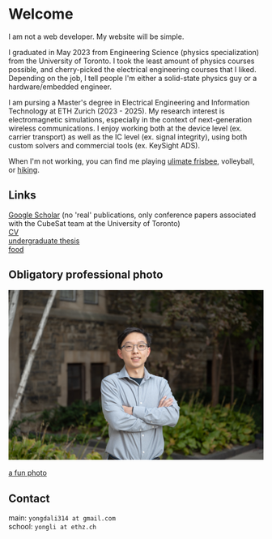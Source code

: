 # Welcome
I am not a web developer. My website will be simple. 

I graduated in May 2023 from Engineering Science (physics specialization) from the University of Toronto. I took the least amount of physics courses possible, and cherry-picked the electrical engineering courses that I liked. Depending on the job, I tell people I'm either a solid-state physics guy or a hardware/embedded engineer.

I am pursing a Master's degree in Electrical Engineering and Information Technology at ETH Zurich (2023 - 2025). My research interest is electromagnetic simulations, especially in the context of next-generation wireless communications. I enjoy working both at the device level (ex. carrier transport) as well as the IC level (ex. signal integrity), using both custom solvers and commercial tools (ex. KeySight ADS).

When I'm not working, you can find me playing [ulimate frisbee](images/ultimate.jpg), volleyball, or [hiking](images/hiking.jpg).

## Links
[Google Scholar](https://scholar.google.com/citations?hl=en&user=0ZKenDkAAAAJ) (no 'real' publications, only conference papers associated with the CubeSat team at the University of Toronto) \
[CV](files/cv_liyongda.pdf) \
[undergraduate thesis](files/liyongda_final_thesis_report.pdf) \
[food](https://photos.app.goo.gl/CGwjosAJovxjep1J6)

## Obligatory professional photo

![a professional photo](images/liyongda.jpg)

[a fun photo](images/toronto.jpg)

## Contact
main: `yongdali314 at gmail.com` \
school: `yongli at ethz.ch`
